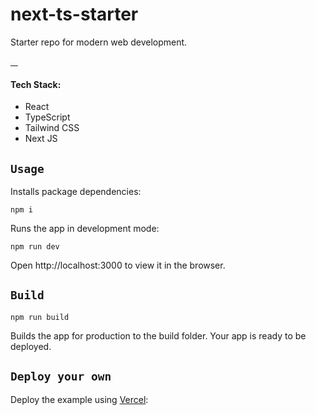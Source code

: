 # next-ts-starter

Starter repo for modern web development.

<p>
    <a aria-label="NPM version" href="https://www.npmjs.com/package/react">
        <img alt="" src="https://img.shields.io/npm/v/react.svg?style=flat-square&labelColor=000000&label=react">
    </a>
    <a aria-label="NPM version" href="https://www.npmjs.com/package/next">
        <img alt="" src="https://img.shields.io/npm/v/next.svg?style=flat-square&labelColor=000000&label=next">
    <a aria-label="NPM version" href="https://www.npmjs.com/package/tailwindcss">
        <img alt="" src="https://img.shields.io/npm/v/tailwindcss.svg?style=flat-square&labelColor=000000&label=tailwindcss">
    </a>
    <a aria-label="NPM version" href="https://www.npmjs.com/package/typescript">
        <img alt="" src="https://img.shields.io/npm/v/typescript.svg?style=flat-square&labelColor=000000&label=typescript">
    </a>
</p>

#### Tech Stack:

- React
- TypeScript
- Tailwind CSS
- Next JS

## `Usage`

Installs package dependencies: 

`npm i`

Runs the app in development mode:

`npm run dev`

Open http://localhost:3000 to view it in the browser.

## `Build`

`npm run build`

Builds the app for production to the build folder.
Your app is ready to be deployed.

## `Deploy your own`
Deploy the example using [Vercel](https://vercel.com):